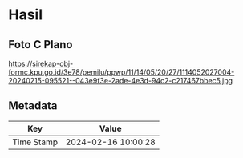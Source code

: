# Hasil

## Foto C Plano

https://sirekap-obj-formc.kpu.go.id/3e78/pemilu/ppwp/11/14/05/20/27/1114052027004-20240215-095521--043e9f3e-2ade-4e3d-94c2-c217467bbec5.jpg


## Metadata

| Key        | Value               |
| ---------- | ------------------- |
| Time Stamp | 2024-02-16 10:00:28 |



